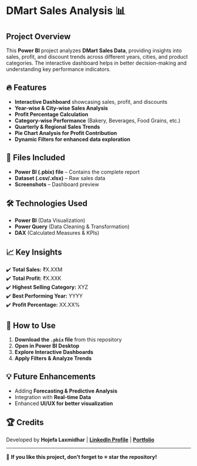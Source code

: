 # DMart Sales Analysis 📊

## Project Overview  
This **Power BI** project analyzes **DMart Sales Data**, providing insights into sales, profit, and discount trends across different years, cities, and product categories. The interactive dashboard helps in better decision-making and understanding key performance indicators.

## 🔥 Features  
- **Interactive Dashboard** showcasing sales, profit, and discounts  
- **Year-wise & City-wise Sales Analysis**  
- **Profit Percentage Calculation**  
- **Category-wise Performance** (Bakery, Beverages, Food Grains, etc.)  
- **Quarterly & Regional Sales Trends**  
- **Pie Chart Analysis for Profit Contribution**  
- **Dynamic Filters for enhanced data exploration**  

## 📂 Files Included  
- **Power BI (.pbix) file** – Contains the complete report  
- **Dataset (.csv/.xlsx)** – Raw sales data  
- **Screenshots** – Dashboard preview  

## 🛠️ Technologies Used  
- **Power BI** (Data Visualization)  
- **Power Query** (Data Cleaning & Transformation)  
- **DAX** (Calculated Measures & KPIs)  

## 📈 Key Insights  
✔️ **Total Sales:** ₹X.XXM  
✔️ **Total Profit:** ₹X.XXK  
✔️ **Highest Selling Category:** XYZ  
✔️ **Best Performing Year:** YYYY  
✔️ **Profit Percentage:** XX.XX%  

## 🚀 How to Use  
1. **Download the `.pbix` file** from this repository  
2. **Open in Power BI Desktop**  
3. **Explore Interactive Dashboards**  
4. **Apply Filters & Analyze Trends**  

## 💡 Future Enhancements  
- Adding **Forecasting & Predictive Analysis**  
- Integration with **Real-time Data**  
- Enhanced **UI/UX for better visualization**  

## 🏆 Credits  
Developed by **Hojefa Laxmidhar** | **[LinkedIn Profile](https://www.linkedin.com/in/hojefa-laxmidhar-24737221b/)** | **[Portfolio](https://laxmidharhojefa.github.io/)**

---

🚀 **If you like this project, don’t forget to ⭐ star the repository!**  
